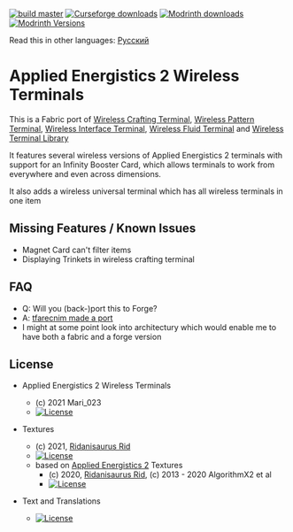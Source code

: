 [![build master](https://github.com/Mari023/AE2WirelessTerminalLibrary/actions/workflows/build_master.yml/badge.svg)](https://github.com/Mari023/AE2WirelessTerminalLibrary/actions/workflows/build_master.yml)
[![Curseforge downloads](http://cf.way2muchnoise.eu/full_459929_downloads.svg)](https://www.curseforge.com/minecraft/mc-mods/applied-energistics-2-wireless-terminals)
[![Modrinth downloads](https://modrinth-utils.vercel.app/api/badge/downloads?id=pNabrMMw&logo=true)](https://modrinth.com/mod/applied-energistics-2-wireless-terminals)
[![Modrinth Versions](https://modrinth-utils.vercel.app/api/badge/versions?id=pNabrMMw&logo=true)](https://modrinth.com/mod/applied-energistics-2-wireless-terminals/versions)

Read this in other languages: [Русский](/READEME.ru.md)

Applied Energistics 2 Wireless Terminals
========================================
This is a Fabric port
of [Wireless Crafting Terminal](https://www.curseforge.com/minecraft/mc-mods/wireless-crafting-terminal),
[Wireless Pattern Terminal](https://www.curseforge.com/minecraft/mc-mods/wireless-pattern-terminal),
[Wireless Interface Terminal](https://www.curseforge.com/minecraft/mc-mods/wireless-interface-terminal),
[Wireless Fluid Terminal](https://www.curseforge.com/minecraft/mc-mods/wireless-fluid-terminal) and
[Wireless Terminal Library](https://www.curseforge.com/minecraft/mc-mods/ae2wtlib)

It features several wireless versions of Applied Energistics 2 terminals with support for an Infinity Booster Card,
which allows terminals to work from everywhere and even across dimensions.

It also adds a wireless universal terminal which has all wireless terminals in one item

## Missing Features / Known Issues

- Magnet Card can't filter items
- Displaying Trinkets in wireless crafting terminal

## FAQ

- Q: Will you (back-)port this to Forge?
- A: [tfarecnim made a port](https://www.curseforge.com/minecraft/mc-mods/applied-energistics-2-wireless-terminals-forge)
- I might at some point look into architectury which would enable me to have both a fabric and a forge version


## License

* Applied Energistics 2 Wireless Terminals
  - (c) 2021 Mari_023
  - [![License](https://img.shields.io/badge/License-MIT-red.svg?style=flat-square)](http://opensource.org/licenses/MIT)

* Textures
  - (c) 2021, [Ridanisaurus Rid](https://github.com/Ridanisaurus/)
  - [![License](https://img.shields.io/badge/License-CC%20BY--NC--SA%203.0-yellow.svg?style=flat-square)](https://creativecommons.org/licenses/by-nc-sa/3.0/)
  - based on [Applied Energistics 2](https://github.com/AppliedEnergistics/Applied-Energistics-2) Textures
    - (c) 2020, [Ridanisaurus Rid](https://github.com/Ridanisaurus/), (c) 2013 - 2020 AlgorithmX2 et al
    - [![License](https://img.shields.io/badge/License-CC%20BY--NC--SA%203.0-yellow.svg?style=flat-square)](https://creativecommons.org/licenses/by-nc-sa/3.0/)

* Text and Translations
  - [![License](https://img.shields.io/badge/License-No%20Restriction-green.svg?style=flat-square)](https://creativecommons.org/publicdomain/zero/1.0/)
